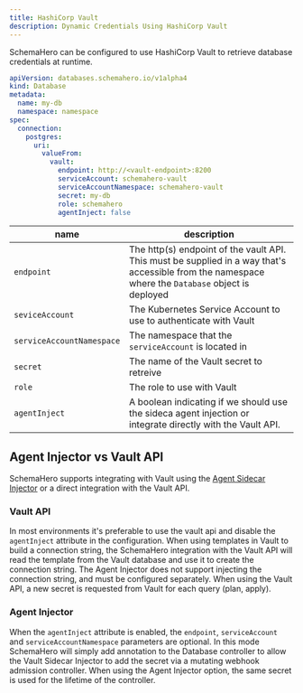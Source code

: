 ```yaml
---
title: HashiCorp Vault
description: Dynamic Credentials Using HashiCorp Vault
---
```


SchemaHero can be configured to use HashiCorp Vault to retrieve database credentials at runtime.

```yaml
apiVersion: databases.schemahero.io/v1alpha4
kind: Database
metadata:
  name: my-db
  namespace: namespace
spec:
  connection:
    postgres:
      uri:
        valueFrom:
          vault:
            endpoint: http://<vault-endpoint>:8200
            serviceAccount: schemahero-vault
            serviceAccountNamespace: schemahero-vault
            secret: my-db
            role: schemahero
            agentInject: false
```

| name | description |
|------|-------------|
| `endpoint` | The http(s) endpoint of the vault API. This must be supplied in a way that's accessible from the namespace where the `Database` object is deployed |
| `seviceAccount` | The Kubernetes Service Account to use to authenticate with Vault |
| `serviceAccountNamespace` | The namespace that the `serviceAccount` is located in |
| `secret` | The name of the Vault secret to retreive |
| `role` | The role to use with Vault |
| `agentInject` | A boolean indicating if we should use the sideca agent injection or integrate directly with the Vault API. |

## Agent Injector vs Vault API

SchemaHero supports integrating with Vault using the [Agent Sidecar Injector](https://www.vaultproject.io/docs/platform/k8s/injector) or a direct integration with the Vault API.

### Vault API

In most environments it's preferable to use the vault api and disable the `agentInject` attribute in the configuration.
When using templates in Vault to build a connection string, the SchemaHero integration with the Vault API will read the template from the Vault database and use it to create the connection string.
The Agent Injector does not support injecting the connection string, and must be configured separately.
When using the Vault API, a new secret is requested from Vault for each query (plan, apply).

### Agent Injector
When the `agentInject` attribute is enabled, the `endpoint`, `serviceAccount` and `serviceAccountNamespace` parameters are optional.
In this mode SchemaHero will simply add annotation to the Database controller to allow the Vault Sidecar Injector to add the secret via a mutating webhook admission controller.
When using the Agent Injector option, the same secret is used for the lifetime of the controller.
